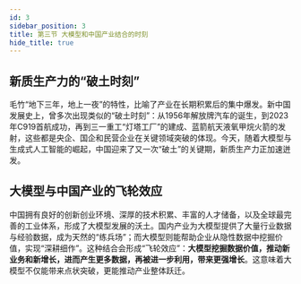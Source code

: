 ```yaml
---
id: 3
sidebar_position: 3
title: 第三节 大模型和中国产业结合的时刻
hide_title: true
---
```


## 新质生产力的“破土时刻”
毛竹“地下三年，地上一夜”的特性，比喻了产业在长期积累后的集中爆发。新中国发展史上，曾多次出现类似的“破土时刻”：从1956年解放牌汽车的诞生，到2023年C919首航成功，再到三一重工“灯塔工厂”的建成、蓝箭航天液氧甲烷火箭的发射，这些都是央企、国企和民营企业在关键领域突破的体现。今天，随着大模型与生成式人工智能的崛起，中国迎来了又一次“破土”的关键期，新质生产力正加速迸发。

## 大模型与中国产业的飞轮效应
中国拥有良好的创新创业环境、深厚的技术积累、丰富的人才储备，以及全球最完善的工业体系，形成了大模型发展的沃土。国内产业为大模型提供了大量行业数据与经验数据，成为天然的“练兵场”；而大模型则能帮助企业从隐性数据中挖掘价值，实现“深耕细作”。这种结合会形成“飞轮效应”：**大模型挖掘数据价值，推动新业务和新增长，进而产生更多数据，再被进一步利用，带来更强增长**。这意味着大模型不仅能带来点状突破，更能推动产业整体跃迁。